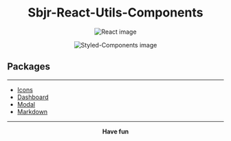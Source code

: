 <div align="center">

# Sbjr-React-Utils-Components

</div>

<div align="center">

![React image](https://encrypted-tbn0.gstatic.com/images?q=tbn:ANd9GcSaMlUbPKRkWDuPrGLln27cr6_EK6ipM3Rw_vxNIxDaOVJA2e4O&s)

</div>

<div align="center">

![Styled-Components image](https://encrypted-tbn0.gstatic.com/images?q=tbn:ANd9GcRpayYM9FP_pcFaprfSXRI7eLeCNEfmtGppYKPHxnOmzny9y0eY&s)

</div>

## Packages

---

- [Icons](https://github.com/SbibouJr/Sbjr-React-Utils-Components/tree/master/packages/icons)
- [Dashboard](https://github.com/SbibouJr/Sbjr-React-Utils-Components/tree/master/packages/dashboard)
- [Modal](https://github.com/SbibouJr/Sbjr-React-Utils-Components/tree/master/packages/modal)
- [Markdown](https://github.com/SbibouJr/Sbjr-React-Utils-Components/tree/master/packages/markdown)

---

<div align="center">

**Have fun**

</div>
